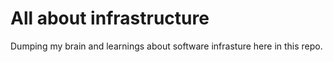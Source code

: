 # All about infrastructure
Dumping my brain and learnings about software infrasture here in this repo.
